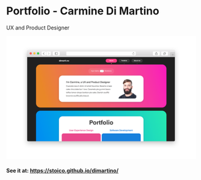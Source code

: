 # Portfolio - Carmine Di Martino

UX and Product Designer

![alt text](style/images/site-screenshot.png "Portfolio - Web Screenshot")

#### See it at: https://stoico.github.io/dimartino/
